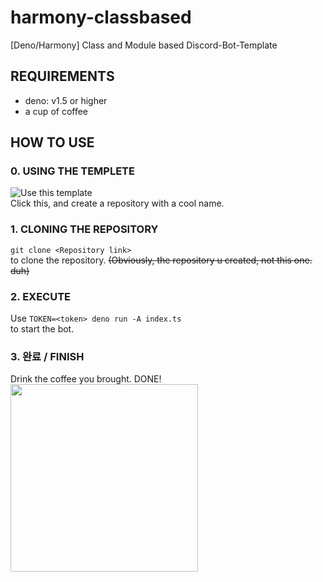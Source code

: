 # harmony-classbased
[Deno/Harmony] Class and Module based Discord-Bot-Template

## REQUIREMENTS
* deno: v1.5 or higher
* a cup of coffee

## HOW TO USE
### 0. USING THE TEMPLETE
![Use this template](https://cdn.trinets.xyz/d/aIpFRn8llH.png)\
Click this, and create a repository with a cool name.

### 1. CLONING THE REPOSITORY
```git clone <Repository link>```\
to clone the repository.
~~(Obviously, the repository u created, not this one. duh)~~

### 2. EXECUTE
Use
```TOKEN=<token> deno run -A index.ts```\
to start the bot.

### 3. 완료 / FINISH
Drink the coffee you brought. DONE!   
<image width=300px src=https://media.giphy.com/media/9UZZebsksF6ioNLpcl/giphy.gif>
